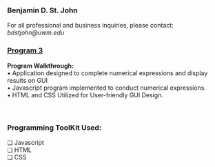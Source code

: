 <h3>Benjamin D. St. John</h3>
For all professional and business inquiries, please contact:<i> bdstjohn@uwm.edu</i>
<h3><a href="https://github.com/sanctusjack/Project-3-Calculator">Program 3</a></h3>
<b>Program Walkthrough:</b>
</h4Basic Calculator:</h4>
<br>
<p1>• Application designed to complete numerical expressions and display results on GUI</i> <br>
    • Javascript program implemented to conduct numerical expressions. <br>
    • HTML and CSS Utilized for User-friendly GUI Design.<br> </p1>
<br>
<br>
<h3>Programming ToolKit Used:</h3>
    ❏ Javascript <br>
    ❏ HTML <br>
    ❏ CSS <br>

